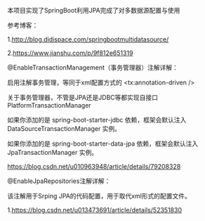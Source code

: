 本项目实现了SpringBoot利用JPA完成了对多数据源配置与使用 

参考博客：

1.http://blog.didispace.com/springbootmultidatasource/

2.https://www.jianshu.com/p/9f812e651319

@EnableTransactionManagement（事务管理器）注解详解：

启用注解事务管理，等同于xml配置方式的 <tx:annotation-driven />

关于事务管理器，不管是JPA还是JDBC等都实现自接口 PlatformTransactionManager 

如果你添加的是 spring-boot-starter-jdbc 依赖，框架会默认注入 DataSourceTransactionManager 实例。

如果你添加的是 spring-boot-starter-data-jpa 依赖，框架会默认注入 JpaTransactionManager 实例。

https://blog.csdn.net/u010963948/article/details/79208328

@EnableJpaRepositories注解详解：

该注解用于Srping JPA的代码配置，用于取代xml形式的配置文件。

1.https://blog.csdn.net/u013473691/article/details/52351830






